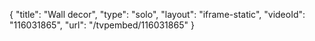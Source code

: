 {
    "title": "Wall decor",
    "type": "solo",
    "layout": "iframe-static",
    "videoId": "116031865",
    "url": "\/tvpembed\/116031865"
}